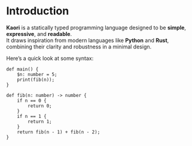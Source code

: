 # Introduction

**Kaori** is a statically typed programming language designed to be **simple**, **expressive**, and **readable**.  
It draws inspiration from modern languages like **Python** and **Rust**, combining their clarity and robustness in a minimal design.

Here’s a quick look at some syntax:

```kaori
def main() {
    $n: number = 5;
    print(fib(n));
}

def fib(n: number) -> number {
    if n == 0 {
        return 0;
    }
    if n == 1 {
        return 1;
    }
    return fib(n - 1) + fib(n - 2);
}
```
